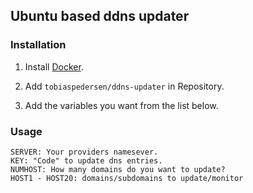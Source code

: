## Ubuntu based ddns updater

### Installation

1. Install [Docker](https://www.docker.com/).

2. Add ``` tobiaspedersen/ddns-updater ``` in Repository.

3. Add the variables you want from the list below.


### Usage

```
SERVER: Your providers namesever.
KEY: "Code" to update dns entries.
NUMHOST: How many domains do you want to update?
HOST1 - HOST20: domains/subdomains to update/monitor

```
